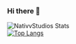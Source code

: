 ### Hi there 👋
![NativvStudios Stats](https://github-readme-stats.vercel.app/api?username=nativvstudios&show_icons=true&theme=dracula)
<br/>
[![Top Langs](https://github-readme-stats.vercel.app/api/top-langs/?username=nativvstudios&theme=dracula)](https://github.com/anuraghazra/github-readme-stats)


<!--
**nativvstudios/nativvstudios** is a ✨ _special_ ✨ repository because its `README.md` (this file) appears on your GitHub profile.

Here are some ideas to get you started:

- 🔭 I’m currently working on ...
- 🌱 I’m currently learning ...
- 👯 I’m looking to collaborate on ...
- 🤔 I’m looking for help with ...
- 💬 Ask me about ...
- 📫 How to reach me: ...
- 😄 Pronouns: ...
- ⚡ Fun fact: ...
-->
